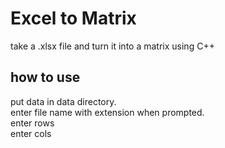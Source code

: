 # Excel to Matrix 

take a .xlsx file and turn it into a matrix using C++

## how to use
put data in data directory.   
enter file name with extension when prompted.   
enter rows      
enter cols      

